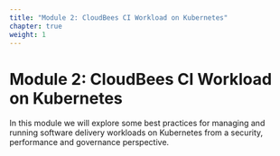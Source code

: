 ```yaml
---
title: "Module 2: CloudBees CI Workload on Kubernetes"
chapter: true
weight: 1
---
```


# Module 2: CloudBees CI Workload on Kubernetes

In this module we will explore some best practices for managing and running software delivery workloads on Kubernetes from a security, performance and governance perspective.